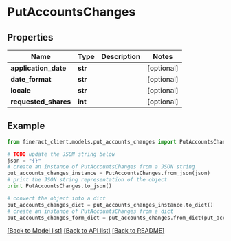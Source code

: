 # PutAccountsChanges


## Properties

Name | Type | Description | Notes
------------ | ------------- | ------------- | -------------
**application_date** | **str** |  | [optional] 
**date_format** | **str** |  | [optional] 
**locale** | **str** |  | [optional] 
**requested_shares** | **int** |  | [optional] 

## Example

```python
from fineract_client.models.put_accounts_changes import PutAccountsChanges

# TODO update the JSON string below
json = "{}"
# create an instance of PutAccountsChanges from a JSON string
put_accounts_changes_instance = PutAccountsChanges.from_json(json)
# print the JSON string representation of the object
print PutAccountsChanges.to_json()

# convert the object into a dict
put_accounts_changes_dict = put_accounts_changes_instance.to_dict()
# create an instance of PutAccountsChanges from a dict
put_accounts_changes_form_dict = put_accounts_changes.from_dict(put_accounts_changes_dict)
```
[[Back to Model list]](../README.md#documentation-for-models) [[Back to API list]](../README.md#documentation-for-api-endpoints) [[Back to README]](../README.md)


